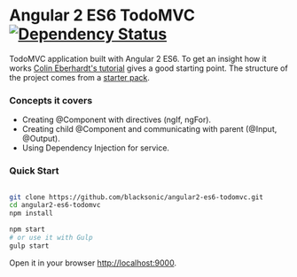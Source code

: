# Angular 2 ES6 TodoMVC [![Dependency Status](https://david-dm.org/blacksonic/angular2-es6-todomvc.svg)](https://david-dm.org/blacksonic/angular2-es6-todomvc)

TodoMVC application built with Angular 2 ES6.
To get an insight how it works [Colin Eberhardt's tutorial](http://blog.scottlogic.com/2015/12/07/angular-2.html) gives a good starting point.
The structure of the project comes from a [starter pack](https://github.com/blacksonic/angular2-es6-starter).

### Concepts it covers

- Creating @Component with directives (ngIf, ngFor).
- Creating child @Component and communicating with parent (@Input, @Output).
- Using Dependency Injection for service.

### Quick Start

```bash

git clone https://github.com/blacksonic/angular2-es6-todomvc.git
cd angular2-es6-todomvc
npm install

npm start
# or use it with Gulp
gulp start

```

Open it in your browser [http://localhost:9000](http://localhost:9000).
